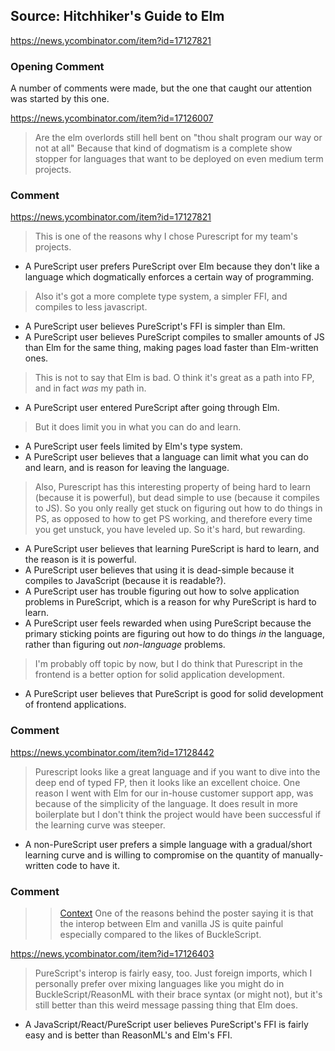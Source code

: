 
## Source: Hitchhiker's Guide to Elm

https://news.ycombinator.com/item?id=17127821

### Opening Comment

A number of comments were made, but the one that caught our attention was started by this one.

https://news.ycombinator.com/item?id=17126007

> Are the elm overlords still hell bent on "thou shalt program our way or not at all"
> Because that kind of dogmatism is a complete show stopper for languages that want to be deployed on even medium term projects.

### Comment

https://news.ycombinator.com/item?id=17127821

> This is one of the reasons why I chose Purescript for my team's projects.

- A PureScript user prefers PureScript over Elm because they don't like a language which dogmatically enforces a certain way of programming.

> Also it's got a more complete type system, a simpler FFI, and compiles to less javascript.

- A PureScript user believes PureScript's FFI is simpler than Elm.
- A PureScript user believes PureScript compiles to smaller amounts of JS than Elm for the same thing, making pages load faster than Elm-written ones.

> This is not to say that Elm is bad. O think it's great as a path into FP, and in fact _was_ my path in.

- A PureScript user entered PureScript after going through Elm.

> But it does limit you in what you can do and learn.

- A PureScript user feels limited by Elm's type system.
- A PureScript user believes that a language can limit what you can do and learn, and is reason for leaving the language.

> Also, Purescript has this interesting property of being hard to learn (because it is powerful), but dead simple to use (because it compiles to JS). So you only really get stuck on figuring out how to do things in PS, as opposed to how to get PS working, and therefore every time you get unstuck, you have leveled up. So it's hard, but rewarding.

- A PureScript user believes that learning PureScript is hard to learn, and the reason is it is powerful.
- A PureScript user believes that using it is dead-simple because it compiles to JavaScript (because it is readable?).
- A PureScript user has trouble figuring out how to solve application problems in PureScript, which is a reason for why PureScript is hard to learn.
- A PureScript user feels rewarded when using PureScript because the primary sticking points are figuring out how to do things *in* the language, rather than figuring out *non-language* problems.

> I'm probably off topic by now, but I do think that Purescript in the frontend is a better option for solid application development.

- A PureScript user believes that PureScript is good for solid development of frontend applications.

### Comment

https://news.ycombinator.com/item?id=17128442

> Purescript looks like a great language and if you want to dive into the deep end of typed FP, then it looks like an excellent choice. One reason I went with Elm for our in-house customer support app, was because of the simplicity of the language. It does result in more boilerplate but I don't think the project would have been successful if the learning curve was steeper.

- A non-PureScript user prefers a simple language with a gradual/short learning curve and is willing to compromise on the quantity of manually-written code to have it.

### Comment

>> [Context](https://news.ycombinator.com/item?id=17126216) One of the reasons behind the poster saying it is that the interop between Elm and vanilla JS is quite painful especially compared to the likes of BuckleScript.

https://news.ycombinator.com/item?id=17126403

> PureScript's interop is fairly easy, too. Just foreign imports, which I personally prefer over mixing languages like you might do in BuckleScript/ReasonML with their brace syntax (or might not), but it's still better than this weird message passing thing that Elm does.

- A JavaScript/React/PureScript user believes PureScript's FFI is fairly easy and is better than ReasonML's and Elm's FFI.
